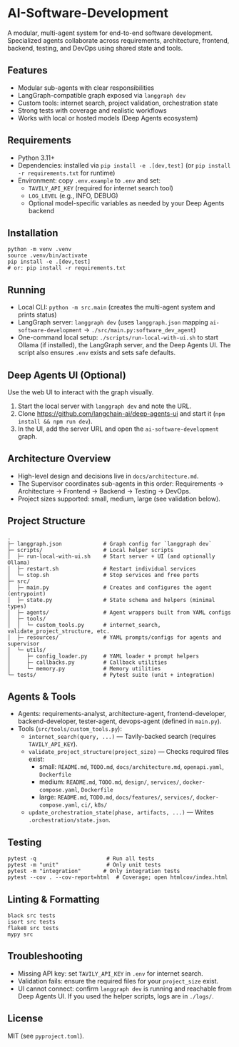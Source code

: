 # AI-Software-Development

A modular, multi-agent system for end-to-end software development. Specialized agents collaborate across requirements, architecture, frontend, backend, testing, and DevOps using shared state and tools.

## Features
- Modular sub-agents with clear responsibilities
- LangGraph-compatible graph exposed via `langgraph dev`
- Custom tools: internet search, project validation, orchestration state
- Strong tests with coverage and realistic workflows
- Works with local or hosted models (Deep Agents ecosystem)

## Requirements
- Python 3.11+
- Dependencies: installed via `pip install -e .[dev,test]` (or `pip install -r requirements.txt` for runtime)
- Environment: copy `.env.example` to `.env` and set:
  - `TAVILY_API_KEY` (required for internet search tool)
  - `LOG_LEVEL` (e.g., INFO, DEBUG)
  - Optional model-specific variables as needed by your Deep Agents backend

## Installation
```
python -m venv .venv
source .venv/bin/activate
pip install -e .[dev,test]
# or: pip install -r requirements.txt
```

## Running
- Local CLI: `python -m src.main` (creates the multi-agent system and prints status)
- LangGraph server: `langgraph dev` (uses `langgraph.json` mapping `ai-software-development` → `./src/main.py:software_dev_agent`)
- One-command local setup: `./scripts/run-local-with-ui.sh` to start Ollama (if installed), the LangGraph server, and the Deep Agents UI. The script also ensures `.env` exists and sets safe defaults.

## Deep Agents UI (Optional)
Use the web UI to interact with the graph visually.
1) Start the local server with `langgraph dev` and note the URL.
2) Clone https://github.com/langchain-ai/deep-agents-ui and start it (`npm install && npm run dev`).
3) In the UI, add the server URL and open the `ai-software-development` graph.

## Architecture Overview
- High-level design and decisions live in `docs/architecture.md`.
- The Supervisor coordinates sub-agents in this order: Requirements → Architecture → Frontend → Backend → Testing → DevOps.
- Project sizes supported: small, medium, large (see validation below).

## Project Structure
```
.
├─ langgraph.json             # Graph config for `langgraph dev`
├─ scripts/                   # Local helper scripts
│  ├─ run-local-with-ui.sh    # Start server + UI (and optionally Ollama)
│  ├─ restart.sh              # Restart individual services
│  └─ stop.sh                 # Stop services and free ports
├─ src/
│  ├─ main.py                 # Creates and configures the agent (entrypoint)
│  ├─ state.py                # State schema and helpers (minimal types)
│  ├─ agents/                 # Agent wrappers built from YAML configs
│  ├─ tools/
│  │  └─ custom_tools.py      # internet_search, validate_project_structure, etc.
│  ├─ resources/              # YAML prompts/configs for agents and supervisor
│  └─ utils/
│     ├─ config_loader.py     # YAML loader + prompt helpers
│     ├─ callbacks.py         # Callback utilities
│     └─ memory.py            # Memory utilities
└─ tests/                     # Pytest suite (unit + integration)
```

## Agents & Tools
- Agents: requirements-analyst, architecture-agent, frontend-developer, backend-developer, tester-agent, devops-agent (defined in `main.py`).
- Tools (`src/tools/custom_tools.py`):
  - `internet_search(query, ...)` — Tavily-backed search (requires `TAVILY_API_KEY`).
  - `validate_project_structure(project_size)` — Checks required files exist:
    - small: `README.md`, `TODO.md`, `docs/architecture.md`, `openapi.yaml`, `Dockerfile`
    - medium: `README.md`, `TODO.md`, `design/`, `services/`, `docker-compose.yaml`, `Dockerfile`
    - large: `README.md`, `TODO.md`, `docs/features/`, `services/`, `docker-compose.yaml`, `ci/`, `k8s/`
  - `update_orchestration_state(phase, artifacts, ...)` — Writes `.orchestration/state.json`.

## Testing
```
pytest -q                      # Run all tests
pytest -m "unit"               # Only unit tests
pytest -m "integration"       # Only integration tests
pytest --cov . --cov-report=html  # Coverage; open htmlcov/index.html
```

## Linting & Formatting
```
black src tests
isort src tests
flake8 src tests
mypy src
```

## Troubleshooting
- Missing API key: set `TAVILY_API_KEY` in `.env` for internet search.
- Validation fails: ensure the required files for your `project_size` exist.
- UI cannot connect: confirm `langgraph dev` is running and reachable from Deep Agents UI.
  If you used the helper scripts, logs are in `./logs/`.

## License
MIT (see `pyproject.toml`).
